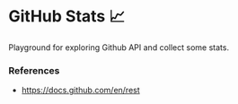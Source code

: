 # GitHub Stats 📈
Playground for exploring Github API and collect some stats.

### References
* https://docs.github.com/en/rest
